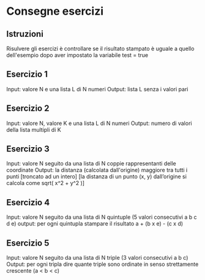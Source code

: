 # Consegne esercizi

## Istruzioni

Risulvere gli esercizi è controllare se il risultato stampato è uguale a quello dell'esempio dopo aver impostato la variabile 
test = true

## Esercizio 1
Input: valore N e una lista L di N numeri
Output: lista L senza i valori pari

## Esercizio 2
Input: valore N, valore K e una lista L di N numeri
Output: numero di valori della lista multipli di K

## Esercizio 3
Input: valore N seguito da una lista di N coppie rappresentanti delle coordinate
Output: la distanza (calcolata dall'origine) maggiore tra tutti i punti [troncato ad un intero]
[la distanza di un punto (x, y) dall’origine si calcola come sqrt( x^2 + y^2 )]

## Esercizio 4
Input: valore N seguito da una lista di N quintuple (5 valori consecutivi a b c d e)
output: per ogni quintupla stampare il risultato a + (b x e) - (c x d)

## Esercizio 5
Input: valore N seguito da una lista di N triple (3 valori consecutivi a b c)
Output: per ogni tripla dire quante triple sono ordinate in senso strettamente crescente (a < b < c) 
